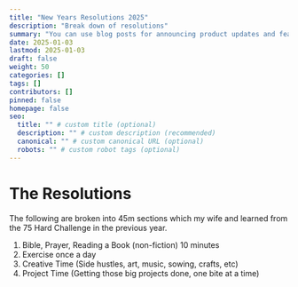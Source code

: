 ```yaml
---
title: "New Years Resolutions 2025"
description: "Break down of resolutions"
summary: "You can use blog posts for announcing product updates and features."
date: 2025-01-03
lastmod: 2025-01-03
draft: false
weight: 50
categories: []
tags: []
contributors: []
pinned: false
homepage: false
seo:
  title: "" # custom title (optional)
  description: "" # custom description (recommended)
  canonical: "" # custom canonical URL (optional)
  robots: "" # custom robot tags (optional)
---
```


# The Resolutions
The following are broken into 45m sections which my wife and learned from the 75 Hard Challenge in the previous year. 
1. Bible, Prayer, Reading a Book (non-fiction) 10 minutes
2. Exercise once a day
3. Creative Time (Side hustles, art, music, sowing, crafts, etc)
4. Project Time (Getting those big projects done, one bite at a time)
